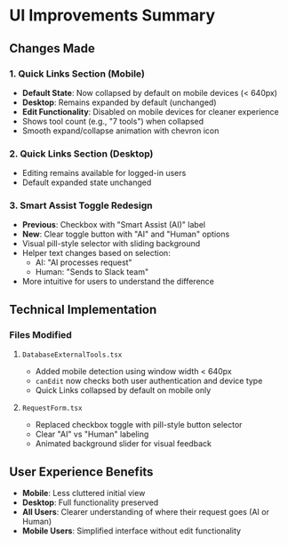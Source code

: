 # UI Improvements Summary

## Changes Made

### 1. Quick Links Section (Mobile)
- **Default State**: Now collapsed by default on mobile devices (< 640px)
- **Desktop**: Remains expanded by default (unchanged)
- **Edit Functionality**: Disabled on mobile devices for cleaner experience
- Shows tool count (e.g., "7 tools") when collapsed
- Smooth expand/collapse animation with chevron icon

### 2. Quick Links Section (Desktop)
- Editing remains available for logged-in users
- Default expanded state unchanged

### 3. Smart Assist Toggle Redesign
- **Previous**: Checkbox with "Smart Assist (AI)" label
- **New**: Clear toggle button with "AI" and "Human" options
- Visual pill-style selector with sliding background
- Helper text changes based on selection:
  - AI: "AI processes request"
  - Human: "Sends to Slack team"
- More intuitive for users to understand the difference

## Technical Implementation

### Files Modified
1. `DatabaseExternalTools.tsx`
   - Added mobile detection using window width < 640px
   - `canEdit` now checks both user authentication and device type
   - Quick Links collapsed by default on mobile only
   
2. `RequestForm.tsx`
   - Replaced checkbox toggle with pill-style button selector
   - Clear "AI" vs "Human" labeling
   - Animated background slider for visual feedback

## User Experience Benefits
- **Mobile**: Less cluttered initial view
- **Desktop**: Full functionality preserved
- **All Users**: Clearer understanding of where their request goes (AI or Human)
- **Mobile Users**: Simplified interface without edit functionality